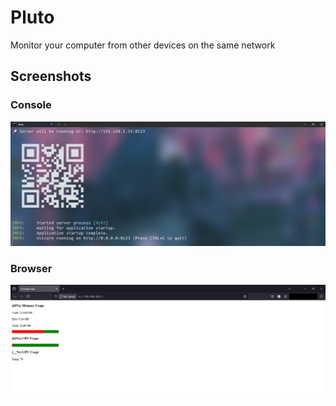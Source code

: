 # Pluto

Monitor your computer from other devices on the same network

## Screenshots

### Console

![console screenshot](./screenshots/console.png)

### Browser

![browser screenshot](./screenshots/browser.png)
